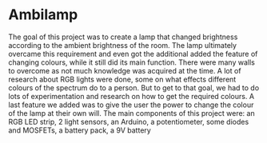 # Ambilamp
The goal of this project was to create a lamp that changed brightness according to the ambient brightness of the room. The lamp ultimately overcame this requirement and even got the additional added the feature of changing colours, while it still did its main function. There were many walls to overcome as not much knowledge was acquired at the time. A lot of research about RGB lights were done, some on what effects different colours of the spectrum do to a person. But to get to that goal, we had to do lots of experimentation and research on how to get the required colours. A last feature we added was to give the user the power to change the colour of the lamp at their own will.  The main components of this project were: an RGB LED strip, 2 light sensors, an Arduino, a potentiometer, some diodes and MOSFETs, a battery pack, a 9V battery
